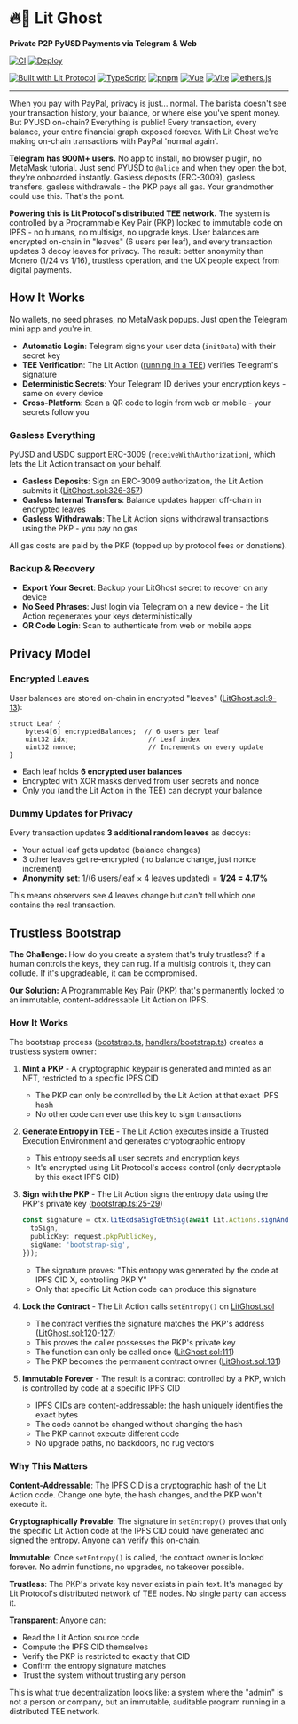 # 🔥👻 Lit Ghost

**Private P2P PyUSD Payments via Telegram & Web**

[![CI](https://github.com/HarryR/LitGhost/actions/workflows/ci.yml/badge.svg)](https://github.com/HarryR/LitGhost/actions/workflows/ci.yml)
[![Deploy](https://github.com/HarryR/LitGhost/actions/workflows/deploy.yml/badge.svg)](https://github.com/HarryR/LitGhost/actions/workflows/deploy.yml)

[![Built with Lit Protocol](https://img.shields.io/badge/Built%20with-Lit%20Protocol-blueviolet?style=flat&logo=data:image/svg+xml;base64,PHN2ZyB3aWR0aD0iMjQiIGhlaWdodD0iMjQiIHZpZXdCb3g9IjAgMCAyNCAyNCAiZmlsbD0ibm9uZSIgeG1sbnM9Imh0dHA6Ly93d3cudzMub3JnLzIwMDAvc3ZnIj48cGF0aCBkPSJNMTIgMkw0IDZWMTJDNCA5LjM0IDE2IDIwIDIwIDIwQzIwIDE2LjY4IDE2IDYgMTIgMloiIGZpbGw9IndoaXRlIi8+PC9zdmc+)](https://litprotocol.com)
[![TypeScript](https://img.shields.io/badge/TypeScript-5.x-blue?style=flat&logo=typescript&logoColor=white)](https://www.typescriptlang.org/)
[![pnpm](https://img.shields.io/badge/pnpm-10.x-yellow?style=flat&logo=pnpm&logoColor=white)](https://pnpm.io/)
[![Vue](https://img.shields.io/badge/Vue-3.x-green?style=flat&logo=vue.js&logoColor=white)](https://vuejs.org/)
[![Vite](https://img.shields.io/badge/Vite-5.x-purple?style=flat&logo=vite&logoColor=white)](https://vitejs.dev/)
[![ethers.js](https://img.shields.io/badge/ethers.js-5.x-blue?style=flat)](https://docs.ethers.org/v5/)

---

When you pay with PayPal, privacy is just... normal. The barista doesn't see your transaction history, your balance, or where else you've spent money. But PYUSD on-chain? Everything is public! Every transaction, every balance, your entire financial graph exposed forever. With Lit Ghost we're making on-chain transactions with PayPal 'normal again'.

**Telegram has 900M+ users.** No app to install, no browser plugin, no MetaMask tutorial. Just send PYUSD to `@alice` and when they open the bot, they're onboarded instantly. Gasless deposits (ERC-3009), gasless transfers, gasless withdrawals - the PKP pays all gas. Your grandmother could use this. That's the point.

**Powering this is Lit Protocol's distributed TEE network.** The system is controlled by a Programmable Key Pair (PKP) locked to immutable code on IPFS - no humans, no multisigs, no upgrade keys. User balances are encrypted on-chain in "leaves" (6 users per leaf), and every transaction updates 3 decoy leaves for privacy. The result: better anonymity than Monero (1/24 vs 1/16), trustless operation, and the UX people expect from digital payments.

## How It Works

No wallets, no seed phrases, no MetaMask popups. Just open the Telegram mini app and you're in.

- **Automatic Login**: Telegram signs your user data (`initData`) with their secret key
- **TEE Verification**: The Lit Action ([running in a TEE](packages/lit-action/src/handlers/bootstrap.ts)) verifies Telegram's signature
- **Deterministic Secrets**: Your Telegram ID derives your encryption keys - same on every device
- **Cross-Platform**: Scan a QR code to login from web or mobile - your secrets follow you

### Gasless Everything
PyUSD and USDC support ERC-3009 (`receiveWithAuthorization`), which lets the Lit Action transact on your behalf.

- **Gasless Deposits**: Sign an ERC-3009 authorization, the Lit Action submits it ([LitGhost.sol:326-357](packages/onchain/contracts/LitGhost.sol#L326-L357))
- **Gasless Internal Transfers**: Balance updates happen off-chain in encrypted leaves
- **Gasless Withdrawals**: The Lit Action signs withdrawal transactions using the PKP - you pay no gas

All gas costs are paid by the PKP (topped up by protocol fees or donations).

### Backup & Recovery
- **Export Your Secret**: Backup your LitGhost secret to recover on any device
- **No Seed Phrases**: Just login via Telegram on a new device - the Lit Action regenerates your keys deterministically
- **QR Code Login**: Scan to authenticate from web or mobile apps

## Privacy Model

### Encrypted Leaves
User balances are stored on-chain in encrypted "leaves" ([LitGhost.sol:9-13](packages/onchain/contracts/LitGhost.sol#L9-L13)):

```solidity
struct Leaf {
    bytes4[6] encryptedBalances;  // 6 users per leaf
    uint32 idx;                    // Leaf index
    uint32 nonce;                  // Increments on every update
}
```

- Each leaf holds **6 encrypted user balances**
- Encrypted with XOR masks derived from user secrets and nonce
- Only you (and the Lit Action in the TEE) can decrypt your balance

### Dummy Updates for Privacy
Every transaction updates **3 additional random leaves** as decoys:

- Your actual leaf gets updated (balance changes)
- 3 other leaves get re-encrypted (no balance change, just nonce increment)
- **Anonymity set**: 1/(6 users/leaf × 4 leaves updated) = **1/24 = 4.17%**

This means observers see 4 leaves change but can't tell which one contains the real transaction.

## Trustless Bootstrap

**The Challenge:** How do you create a system that's truly trustless? If a human controls the keys, they can rug. If a multisig controls it, they can collude. If it's upgradeable, it can be compromised.

**Our Solution:** A Programmable Key Pair (PKP) that's permanently locked to an immutable, content-addressable Lit Action on IPFS.

### How It Works

The bootstrap process ([bootstrap.ts](packages/lit-action/scripts/bootstrap.ts), [handlers/bootstrap.ts](packages/lit-action/src/handlers/bootstrap.ts)) creates a trustless system owner:

1. **Mint a PKP** - A cryptographic keypair is generated and minted as an NFT, restricted to a specific IPFS CID
   - The PKP can only be controlled by the Lit Action at that exact IPFS hash
   - No other code can ever use this key to sign transactions

2. **Generate Entropy in TEE** - The Lit Action executes inside a Trusted Execution Environment and generates cryptographic entropy
   - This entropy seeds all user secrets and encryption keys
   - It's encrypted using Lit Protocol's access control (only decryptable by this exact IPFS CID)

3. **Sign with the PKP** - The Lit Action signs the entropy data using the PKP's private key ([bootstrap.ts:25-29](packages/lit-action/src/handlers/bootstrap.ts#L25-L29))
   ```typescript
   const signature = ctx.litEcdsaSigToEthSig(await Lit.Actions.signAndCombineEcdsa({
     toSign,
     publicKey: request.pkpPublicKey,
     sigName: 'bootstrap-sig',
   }));
   ```
   - The signature proves: "This entropy was generated by the code at IPFS CID X, controlling PKP Y"
   - Only that specific Lit Action code can produce this signature

4. **Lock the Contract** - The Lit Action calls `setEntropy()` on [LitGhost.sol](packages/onchain/contracts/LitGhost.sol#L107-L132)
   - The contract verifies the signature matches the PKP's address ([LitGhost.sol:120-127](packages/onchain/contracts/LitGhost.sol#L120-L127))
   - This proves the caller possesses the PKP's private key
   - The function can only be called once ([LitGhost.sol:111](packages/onchain/contracts/LitGhost.sol#L111))
   - The PKP becomes the permanent contract owner ([LitGhost.sol:131](packages/onchain/contracts/LitGhost.sol#L131))

5. **Immutable Forever** - The result is a contract controlled by a PKP, which is controlled by code at a specific IPFS CID
   - IPFS CIDs are content-addressable: the hash uniquely identifies the exact bytes
   - The code cannot be changed without changing the hash
   - The PKP cannot execute different code
   - No upgrade paths, no backdoors, no rug vectors

### Why This Matters

**Content-Addressable**: The IPFS CID is a cryptographic hash of the Lit Action code. Change one byte, the hash changes, and the PKP won't execute it.

**Cryptographically Provable**: The signature in `setEntropy()` proves that only the specific Lit Action code at the IPFS CID could have generated and signed the entropy. Anyone can verify this on-chain.

**Immutable**: Once `setEntropy()` is called, the contract owner is locked forever. No admin functions, no upgrades, no takeover possible.

**Trustless**: The PKP's private key never exists in plain text. It's managed by Lit Protocol's distributed network of TEE nodes. No single party can access it.

**Transparent**: Anyone can:
  - Read the Lit Action source code
  - Compute the IPFS CID themselves
  - Verify the PKP is restricted to exactly that CID
  - Confirm the entropy signature matches
  - Trust the system without trusting any person

This is what true decentralization looks like: a system where the "admin" is not a person or company, but an immutable, auditable program running in a distributed TEE network.
